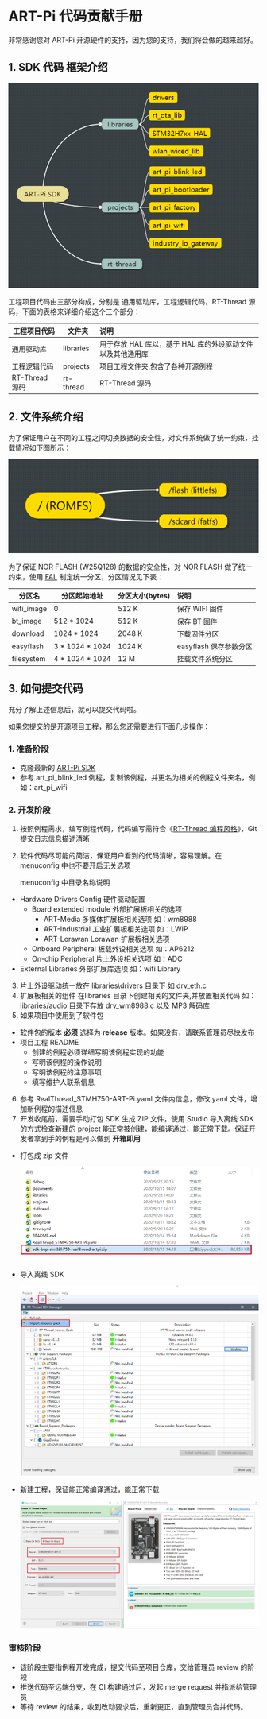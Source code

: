 # ART-Pi 代码贡献手册

非常感谢您对 ART-Pi 开源硬件的支持，因为您的支持，我们将会做的越来越好。

## 1. SDK 代码 框架介绍

![frame](./figures/frame.png)

工程项目代码由三部分构成，分别是 通用驱动库，工程逻辑代码，RT-Thread 源码，下面的表格来详细介绍这个三个部分：

| 工程项目代码   | 文件夹    | 说明                                                       |
| -------------- | --------- | :--------------------------------------------------------- |
| 通用驱动库     | libraries | 用于存放 HAL 库以，基于 HAL 库的外设驱动文件以及其他通用库 |
| 工程逻辑代码   | projects  | 项目工程文件夹,包含了各种开源例程                          |
| RT-Thread 源码 | rt-thread | RT-Thread 源码                                             |

## 2.  文件系统介绍

为了保证用户在不同的工程之间切换数据的安全性，对文件系统做了统一约束，挂载情况如下图所示：

![fs](./figures/fs.png)

为了保证 NOR FLASH (W25Q128) 的数据的安全性，对 NOR FLASH 做了统一约束，使用 [FAL](https://github.com/RT-Thread-packages/fal) 制定统一分区，分区情况见下表：

| 分区名     | 分区起始地址    | 分区大小(bytes) |说明 |
| ---------- | --------------- | :-------------- | :-------------- |
| wifi_image | 0               | 512 K           | 保存 WIFI 固件 |
| bt_image   | 512 * 1024      | 512 K           | 保存 BT 固件 |
| download   | 1024 * 1024     | 2048 K          | 下载固件分区 |
| easyflash  | 3 * 1024 * 1024 | 1024 K          | easyflash 保存参数分区 |
| filesystem | 4 * 1024 * 1024 | 12 M            | 挂载文件系统分区 |



## 3. 如何提交代码

充分了解上述信息后，就可以提交代码啦。

如果您提交的是开源项目工程，那么您还需要进行下面几步操作：

### 1. 准备阶段
- 克隆最新的 [ART-Pi SDK](https://github.com/RT-Thread-Studio/sdk-bsp-stm32h750-realthread-artpi)
- 参考 art_pi_blink_led 例程，复制该例程，并更名为相关的例程文件夹名，例如：art_pi_wifi

### 2. 开发阶段
1. 按照例程需求，编写例程代码，代码编写需符合《[RT-Thread 编程风格](coding_style_cn.md)》，Git提交日志信息描述清晰

2. 软件代码尽可能的简洁，保证用户看到的代码清晰，容易理解。在menuconfig 中也不要开启无关选项
   
   
    menuconfig 中目录名称说明
  - Hardware Drivers Config  硬件驱动配置
    - Board extended module  外部扩展板相关的选项
      - ART-Media 多媒体扩展板相关选项 如：wm8988
      - ART-Industrial 工业扩展板相关选项 如：LWIP
      - ART-Lorawan Lorawan 扩展板相关选项
    - Onboard Peripheral 板载外设相关选项 如：AP6212
    - On-chip Peripheral  片上外设相关选项 如：ADC
  - External Libraries 外部扩展库选项 如：wifi Library
3. 片上外设驱动统一放在 libraries\drivers 目录下 如 drv_eth.c
4. 扩展板相关的组件 在libraries 目录下创建相关的文件夹,并放置相关代码 如：libraries/audio 目录下存放 drv_wm8988.c 以及 MP3 解码库
5. 如果项目中使用到了软件包

  - 软件包的版本 **必须** 选择为 **release** 版本。如果没有，请联系管理员尽快发布
- 项目工程 README
  - 创建的例程必须详细写明该例程实现的功能
  - 写明该例程的操作说明
  - 写明该例程的注意事项
  - 填写维护人联系信息
6. 参考 RealThread_STMH750-ART-Pi.yaml 文件内信息，修改 yaml 文件，增加新例程的描述信息
7. 开发收尾前，需要手动打包 SDK 生成 ZIP 文件，使用 Studio 导入离线 SDK 的方式检查新建的 project 能正常被创建，能编译通过，能正常下载。保证开发者拿到手的例程是可以做到 **开箱即用**

  - 打包成 zip 文件

    ![sdk_zip](./figures/sdk_zip.png)

  - 导入离线 SDK

    ![resource_pack](./figures/resource_pack.png)

- 新建工程，保证能正常编译通过，能正常下载

  ![creat_project](./figures/creat_project.png)

### 审核阶段
- 该阶段主要指例程开发完成，提交代码至项目仓库，交给管理员 review  的阶段
- 推送代码至远端分支，在 CI 构建通过后，发起 merge request 并指派给管理员
- 等待 review 的结果，收到改动要求后，重新更正，直到管理员合并代码。